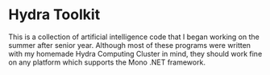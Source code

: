 # Hydra Toolkit
This is a collection of artificial intelligence code that I began working on the summer after senior year. Although most of these programs were written with my homemade Hydra Computing Cluster in mind, they should work fine on any platform which supports the Mono .NET framework.

